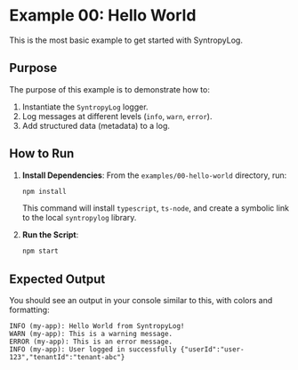 # Example 00: Hello World

This is the most basic example to get started with SyntropyLog.

## Purpose

The purpose of this example is to demonstrate how to:

1.  Instantiate the `SyntropyLog` logger.
2.  Log messages at different levels (`info`, `warn`, `error`).
3.  Add structured data (metadata) to a log.

## How to Run

1.  **Install Dependencies**:
    From the `examples/00-hello-world` directory, run:
    ```bash
    npm install
    ```
    This command will install `typescript`, `ts-node`, and create a symbolic link to the local `syntropylog` library.

2.  **Run the Script**:
    ```bash
    npm start
    ```

## Expected Output

You should see an output in your console similar to this, with colors and formatting:

```
INFO (my-app): Hello World from SyntropyLog!
WARN (my-app): This is a warning message.
ERROR (my-app): This is an error message.
INFO (my-app): User logged in successfully {"userId":"user-123","tenantId":"tenant-abc"}
``` 
